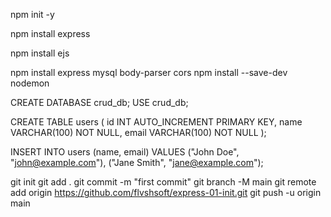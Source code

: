 npm init -y

npm install express

npm install ejs

npm install express mysql body-parser cors
npm install --save-dev nodemon


CREATE DATABASE crud_db;
USE crud_db;

CREATE TABLE users (
  id INT AUTO_INCREMENT PRIMARY KEY,
  name VARCHAR(100) NOT NULL,
  email VARCHAR(100) NOT NULL
);

INSERT INTO users (name, email) VALUES 
("John Doe", "john@example.com"),
("Jane Smith", "jane@example.com");



git init
git add .
git commit -m "first commit"
git branch -M main
git remote add origin https://github.com/flvshsoft/express-01-init.git
git push -u origin main